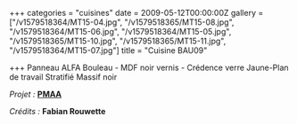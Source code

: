 +++
categories = "cuisines"
date = 2009-05-12T00:00:00Z
gallery = ["/v1579518364/MT15-04.jpg", "/v1579518365/MT15-08.jpg", "/v1579518364/MT15-06.jpg", "/v1579518364/MT15-05.jpg", "/v1579518365/MT15-10.jpg", "/v1579518365/MT15-11.jpg", "/v1579518364/MT15-07.jpg"]
title = "Cuisine BAU09"

+++
Panneau ALFA Bouleau - MDF noir vernis - Crédence verre Jaune-Plan de travail Stratifié Massif noir

_Projet :_ [**PMAA**](http://www.pierremonseuarchitecte.be/)

_Crédits :_ **Fabian Rouwette**